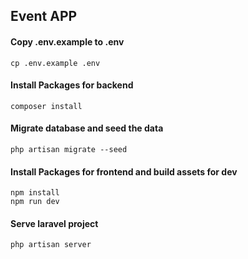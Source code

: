 ## Event APP

#### Copy .env.example to .env
```
cp .env.example .env
```

#### Install Packages for backend

```
composer install
```

#### Migrate database and seed the data
```
php artisan migrate --seed
```

#### Install Packages for frontend and build assets for dev 

```
npm install
npm run dev
```

#### Serve laravel project

```
php artisan server
```
